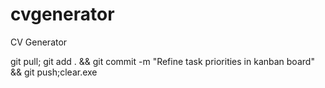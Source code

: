 # cvgenerator
CV Generator 

git pull; git add . && git commit -m "Refine task priorities in kanban board" && git push;clear.exe 
